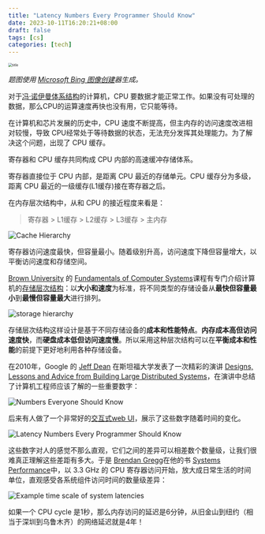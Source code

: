 ```yaml
---
title: "Latency Numbers Every Programmer Should Know"
date: 2023-10-11T16:20:21+08:00
draft: false
tags: [cs]
categories: [tech]
---
```

<img src="https://cdn.mazhen.tech/images/202310111653873.jpeg" alt="title" style="zoom:50%;" />

*题图使用 [Microsoft Bing 图像创建](https://bing.com/create)器生成。*

对于[冯·诺伊曼体系结构](https://en.wikipedia.org/wiki/Von_Neumann_architecture)的计算机，CPU 要数据才能正常工作。如果没有可处理的数据，那么CPU的运算速度再快也没有用，它只能等待。

在计算机和芯片发展的历史中，CPU 速度不断提高，但主内存的访问速度改进相对较慢，导致 CPU经常处于等待数据的状态，无法充分发挥其处理能力。为了解决这个问题，出现了 CPU 缓存。

寄存器和 CPU 缓存共同构成 CPU 内部的高速缓冲存储体系。

寄存器直接位于 CPU 内部，是距离 CPU 最近的存储单元。CPU 缓存分为多级，距离 CPU 最近的一级缓存(L1缓存)接在寄存器之后。

在内存层次结构中，从和 CPU 的接近程度来看是：

> 寄存器 > L1缓存 > L2缓存 > L3缓存 > 主内存

![Cache Hierarchy](https://cdn.mazhen.tech/images/202310111624052.png)

寄存器访问速度最快，但容量最小。随着级别升高，访问速度下降但容量增大，以平衡访问速度和存储空间。

[Brown University](https://www.brown.edu/) 的 [Fundamentals of Computer Systems](https://cs.brown.edu/courses/csci0300/2023/index.html)课程有专门介绍计算机的[存储层次结构](https://cs.brown.edu/courses/csci0300/2023/notes/l12.html)：以**大小和速度**为标准，将不同类型的存储设备从**最快但容量最小**到**最慢但容量最大**进行排列。

![storage hierarchy](https://cdn.mazhen.tech/images/202310111627155.png)

存储层次结构这样设计是基于不同存储设备的**成本和性能特点**。**内存成本高但访问速度快**，而**硬盘成本低但访问速度慢**。所以采用这种层次结构可以在**平衡成本和性能**的前提下更好地利用各种存储设备。

在2010年，Google 的 [Jeff Dean](https://en.wikipedia.org/wiki/Jeff_Dean_(computer_scientist)) 在斯坦福大学发表了一次精彩的演讲 [Designs, Lessons and Advice from Building Large Distributed Systems](https://www.cs.cornell.edu/projects/ladis2009/talks/dean-keynote-ladis2009.pdf)，在演讲中总结了计算机工程师应该了解的一些重要数字：

![Numbers Everyone Should Know](https://cdn.mazhen.tech/images/202310111629996.png)

后来有人做了一个非常好的[交互式web UI](https://colin-scott.github.io/personal_website/research/interactive_latency.html)，展示了这些数字随着时间的变化。

![Latency Numbers Every Programmer Should Know](https://cdn.mazhen.tech/images/202310111628023.png)

这些数字对人的感觉不那么直观，它们之间的差异可以相差数个数量级，让我们很难真正理解这些差距有多大。于是 [Brendan Gregg](https://www.brendangregg.com/index.html)在他的书 [Systems Performance](https://www.brendangregg.com/systems-performance-2nd-edition-book.html)中，以 3.3 GHz 的 CPU 寄存器访问开始，放大成日常生活的时间单位，直观感受各系统组件访问时间的数量级差异：

![Example time scale of system latencies](https://cdn.mazhen.tech/images/202310111630360.png)

如果一个 CPU cycle 是1秒，那么内存访问的延迟是6分钟，从旧金山到纽约（相当于深圳到乌鲁木齐）的网络延迟就是4年！
